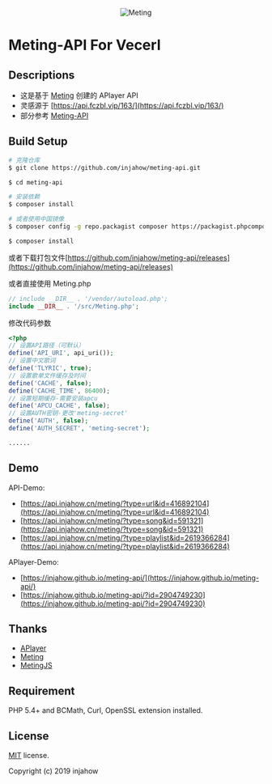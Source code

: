<p align="center">
<img src="https://user-images.githubusercontent.com/2666735/30651452-58ae6c88-9deb-11e7-9e13-6beae3f6c54c.png" alt="Meting">
</p>

#  Meting-API For Vecerl


## Descriptions

- 这是基于 [Meting](https://github.com/metowolf/Meting) 创建的 APlayer API
- 灵感源于 [https://api.fczbl.vip/163/](https://api.fczbl.vip/163/)
- 部分参考 [Meting-API](https://github.com/metowolf/Meting-API)

## Build Setup

```bash
# 克隆仓库
$ git clone https://github.com/injahow/meting-api.git

$ cd meting-api

# 安装依赖
$ composer install

# 或者使用中国镜像
$ composer config -g repo.packagist composer https://packagist.phpcomposer.com

$ composer install
```

或者下载打包文件[https://github.com/injahow/meting-api/releases](https://github.com/injahow/meting-api/releases)

或者直接使用 Meting.php

```php
// include __DIR__ . '/vendor/autoload.php';
include __DIR__ . '/src/Meting.php';
```

修改代码参数

```php
<?php
// 设置API路径（可默认）
define('API_URI', api_uri());
// 设置中文歌词
define('TLYRIC', true);
// 设置歌单文件缓存及时间
define('CACHE', false);
define('CACHE_TIME', 86400);
// 设置短期缓存-需要安装apcu
define('APCU_CACHE', false);
// 设置AUTH密钥-更改'meting-secret'
define('AUTH', false);
define('AUTH_SECRET', 'meting-secret');

......
```

## Demo

API-Demo:

- [https://api.injahow.cn/meting/?type=url&id=416892104](https://api.injahow.cn/meting/?type=url&id=416892104)
- [https://api.injahow.cn/meting/?type=song&id=591321](https://api.injahow.cn/meting/?type=song&id=591321)
- [https://api.injahow.cn/meting/?type=playlist&id=2619366284](https://api.injahow.cn/meting/?type=playlist&id=2619366284)

APlayer-Demo:

- [https://injahow.github.io/meting-api/](https://injahow.github.io/meting-api/)
- [https://injahow.github.io/meting-api/?id=2904749230](https://injahow.github.io/meting-api/?id=2904749230)

## Thanks

- [APlayer](https://github.com/MoePlayer/APlayer)
- [Meting](https://github.com/metowolf/Meting)
- [MetingJS](https://github.com/metowolf/MetingJS)

## Requirement

PHP 5.4+ and BCMath, Curl, OpenSSL extension installed.

## License

[MIT](https://github.com/injahow/meting-api/blob/master/LICENSE) license.

Copyright (c) 2019 injahow
